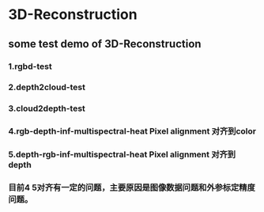 # 3D-Reconstruction
## some test demo of 3D-Reconstruction

### 1.rgbd-test
### 2.depth2cloud-test
### 3.cloud2depth-test
### 4.rgb-depth-inf-multispectral-heat Pixel alignment  对齐到color 
### 5.depth-rgb-inf-multispectral-heat Pixel alignment  对齐到depth
### 目前4 5对齐有一定的问题，主要原因是图像数据问题和外参标定精度问题。